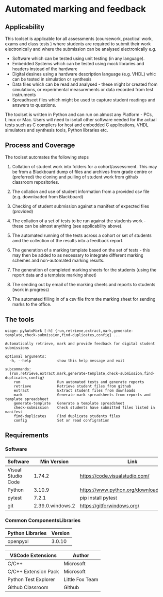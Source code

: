 # Automated marking and feedback

## Applicability

This toolset is applicable for all assessments (coursework, practical work, exams and class tests ) where students
are required to submit their work electronically and where the submission can be analysed electronically e.g.

* Software which can be tested using unit testing (in any language).
* Embedded Systems which can be tested using mock libraries and headers instead of the hardware
* Digital desines using a hardware description language (e.g. VHDL) whic can be tested in simulation or synthesis
* Data files which can be read and analysed - these might br created from simulations, or experimental measurements
  or data recorded from test instruments
* Spreadhseet files which might be used to capture student readings and answers to questions.

The toolset is written in Python and can run on almost any Platform - PCs, Linux or Mac.
Users will need to isntall other software needed for the actual tests such as C compilers
for host and embedded C applications, VHDL simulators and synthesis tools, Python libraries etc.

## Process and Coverage

The toolset automates the following steps

1. Collation of student work into folders for a cohort/assessment.
   This may be from a Blackboard dump of files and archives from grade centre or (preferred)
   the cloning and pulling of student work from github classroom repositories.

2. The collation and use  of student information from a provided csv file (e.g. downloaded from Blackboard)

3. Checking of student submission against a manifest of expected files (provided)

4. The collation of a set of tests to be run against the students work - these can be almost anything (see applicability above).

5. The automated running of the tests across a cohort or set of students amd the collection of the results into a feedback report.

6. The generation of a marking template based on the set of tests - this may then be added
   to as necessary to integrate different marking schemes and non-automated marking results.

7. The generation of completed marking sheets for the students (using the report data and a template marking sheet)

8. The sending out by email of the marking sheets and reports to students (work in progress)

9. The automated filling in of a csv file from the marking sheet for sending marks to the office.

## The tools

    usage: pyAutoMark [-h] {run,retrieve,extract,mark,generate-template,check-submission,find-duplicates,config} ...

    Automatically retrieve, mark and provide feedback for digital student submissions

    optional arguments:
      -h, --help            show this help message and exit

    subcommands:
      {run,retrieve,extract,mark,generate-template,check-submission,find-duplicates,config}
        run                 Run automated tests and generate reports
        retrieve            Retrieve student files from github
        extract             Extract student files from downloads
        mark                Generate mark spreadsheets from reports and template spreadsheet
        generate-template   Generate a template spreadsheet
        check-submission    Check students have submitted files listed in manifest
        find-duplicates     Find duplicate students files
        config              Set or read configration

## Requirements

### Software

| Software                 | Min Version |  Link                                                      |
|--------------------------|-------------|------------------------------------------------------------|
| Visual Studio Code       | 1.74.2      | <https://code.visualstudio.com/> |
| Python                   | 3.10.9      | <https://www.python.org/downloads/windows/>  |
| pytest                   | 7.2.1       | pip install pytest |
| git                      | 2.39.0.windows.2 | <https://gitforwindows.org/> |

### Common ComponentsLibraries

| Python Libraries         | Version     |
|--------------------------|-------------|
| openpyxl                 | 3.0.10      |

| VSCode Extensions        | Author      |
|--------------------------|-------------|
| C/C++                    | Microsoft   |
| C/C++ Extension Pack     | Microsoft   |
| Python Test Explorer     | Little Fox Team |
| Github Classroom         | Github      |
